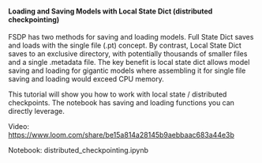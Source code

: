 #### Loading and Saving Models with Local State Dict (distributed checkpointing)

FSDP has two methods for saving and loading models. Full State Dict saves and loads with the single file (.pt) concept.
By contrast, Local State Dict saves to an exclusive directory, with potentially thousands of smaller files and a single .metadata file. The key benefit is local state dict allows model saving and loading for gigantic models where assembling it for single file saving and loading would exceed CPU memory.

This tutorial will show you how to work with local state / distributed checkpoints. The notebook has saving and loading functions you can directly leverage.

Video: https://www.loom.com/share/be15a814a28145b9aebbaac683a44e3b

Notebook: distributed_checkpointing.ipynb

